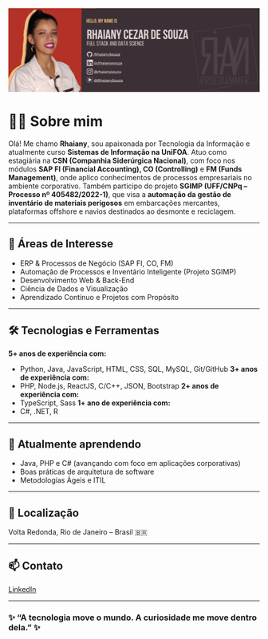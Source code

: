 <!--
**RhaianySouza/RhaianySouza** is a ✨ _special_ ✨ repository because its `README.md` (this file) appears on your GitHub profile.

Here are some ideas to get you started:


-->
<div>
  <img src="IMAGE/RhaianySouza_Banner.png" alt="banner"/>
</div>

# 👩‍💻 Sobre mim
Olá! Me chamo **Rhaiany**, sou apaixonada por Tecnologia da Informação e atualmente curso **Sistemas de Informação na UniFOA**. 
Atuo como estagiária na **CSN (Companhia Siderúrgica Nacional)**, com foco nos módulos **SAP FI (Financial Accounting), CO (Controlling)** e **FM (Funds Management)**, onde aplico conhecimentos de processos empresariais no ambiente corporativo.
Também participo do projeto **SGIMP (UFF/CNPq – Processo nº 405482/2022-1)**, que visa a **automação da gestão de inventário de materiais perigosos** em embarcações mercantes, plataformas offshore e navios destinados ao desmonte e reciclagem.

---

## 🚀 Áreas de Interesse
- ERP & Processos de Negócio (SAP FI, CO, FM)  
- Automação de Processos e Inventário Inteligente (Projeto SGIMP)  
- Desenvolvimento Web & Back-End  
- Ciência de Dados e Visualização  
- Aprendizado Contínuo e Projetos com Propósito

---
## 🛠️ Tecnologias e Ferramentas
**5+ anos de experiência com:**
- Python, Java, JavaScript, HTML, CSS, SQL, MySQL, Git/GitHub
**3+ anos de experiência com:**
- PHP, Node.js, ReactJS, C/C++, JSON, Bootstrap
**2+ anos de experiência com:**
- TypeScript, Sass
**1+ ano de experiência com:**
- C#, .NET, R

---

## 🌱 Atualmente aprendendo
- Java, PHP e C# (avançando com foco em aplicações corporativas)  
- Boas práticas de arquitetura de software  
- Metodologias Ágeis e ITIL  

---
## 📍 Localização
Volta Redonda, Rio de Janeiro – Brasil 🇧🇷

---
## 📫 Contato
[LinkedIn](https://www.linkedin.com/in/rhaianysouza)  

---

### ✨ “A tecnologia move o mundo. A curiosidade me move dentro dela.” ✨



